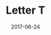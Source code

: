 ---
title: Letter T
date: '2017-06-24'
thumb_image: images/mar-2yo/t.jpg
thumb_image_alt: Letter T
image: images/mar-2yo/t.jpg
image_alt: Letter T
template: project
---	